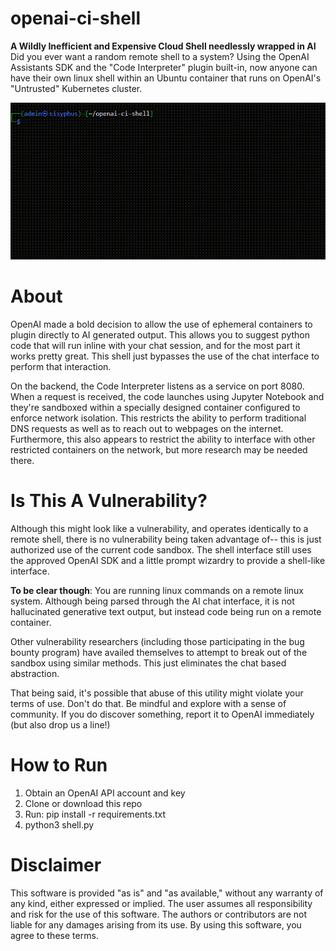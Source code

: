 
# openai-ci-shell
**A Wildly Inefficient and Expensive Cloud Shell needlessly wrapped in AI**\
Did you ever want a random remote shell to a system? Using the OpenAI Assistants SDK and the "Code Interpreter" plugin built-in, now anyone can have their own linux shell within an Ubuntu container that runs on OpenAI's "Untrusted" Kubernetes cluster. 

![Screenshot in action](/screenshot.gif)

# About
OpenAI made a bold decision to allow the use of ephemeral containers to plugin directly to AI generated output. This allows you to suggest python code that will run inline with your chat session, and for the most part it works pretty great. This shell just bypasses the use of the chat interface to perform that interaction.

On the backend, the Code Interpreter listens as a service on port 8080. When a request is received, the code launches using Jupyter Notebook and they're sandboxed within a specially designed container configured to enforce network isolation. This restricts the ability to perform traditional DNS requests as well as to reach out to webpages on the internet. Furthermore, this also appears to restrict the ability to interface with other restricted containers on the network, but more research may be needed there.

# Is This A Vulnerability?
Although this might look like a vulnerability, and operates identically to a remote shell, there is no vulnerability being taken advantage of-- this is just authorized use of the current code sandbox. The shell interface still uses the approved OpenAI SDK and a little prompt wizardry to provide a shell-like interface. 

**To be clear though**: You are running linux commands on a remote linux system. Although being parsed through the AI chat interface, it is not hallucinated generative text output, but instead code being run on a remote container. 

Other vulnerability researchers (including those participating in the bug bounty program) have availed themselves to attempt to break out of the sandbox using similar methods. This just eliminates the chat based abstraction.
 
That being said, it's possible that abuse of this utility might violate your terms of use. Don't do that. Be mindful and explore with a sense of community. If you do discover something, report it to OpenAI immediately (but also drop us a line!)

# How to Run

 1. Obtain an OpenAI API account and key 
 2. Clone or download this repo
 3. Run: pip install -r requirements.txt
 4. python3 shell.py

# Disclaimer
This software is provided "as is" and "as available," without any warranty of any kind, either expressed or implied. The user assumes all responsibility and risk for the use of this software. The authors or contributors are not liable for any damages arising from its use. By using this software, you agree to these terms.
